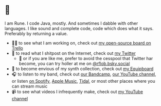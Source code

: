 # 👋

I am Rune. I code Java, mostly. And sometimes I dabble with other languages.
I like sound and complete code, code which does what it says. Preferably by returning a value.

- 👨‍💻 to see what I am working on, check out [my open-source board on Trello](https://trello.com/b/9d9wuRcf/open-source)
- 💩 to read what I shitpost on the Internet, check out [my Twitter](https://twitter.com/rflob)
  - 🦋 or if you are like me, prefer to avoid the cesspool that Twitter har become, you can try holler at me on [@rflob.bsky.social](https://bsky.app/profile/rflob.bsky.social)
- 🎹 to become envious of my synth collection, check out [my Equipboard](https://equipboard.com/rflob)
- 🎧 to listen to my band, check out [our Bandcamp](https://nomansisland.bandcamp.com/), [our YouTube channel](https://www.youtube.com/channel/UCNTEBCQFRJstWlpszq3Oqig), or listen [on Spotify](https://open.spotify.com/artist/4oGpqI7asEuAQ0xQbRNZZa?si=Ts7Ny48BTV-qwOhUE8Tvkw), [Apple Music](https://music.apple.com/no/album/flammable/1514871884), [Tidal](https://listen.tidal.com/album/142423932), or most other places where you can stream music
- 📹 to see what videos I infrequently make, check out [my YouTube channel](https://www.youtube.com/@rflob)
